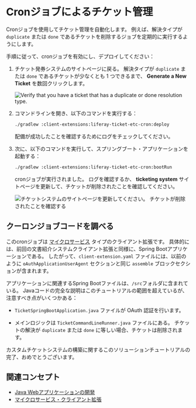# Cronジョブによるチケット管理

Cronジョブを使用してチケット管理を自動化します。 例えば、解決タイプが `duplicate` または `done` であるチケットを削除するジョブを定期的に実行するようにします。

手順に従って、cronジョブを有効にし、デプロイしてください：

1. チケット発券システムのサイトページに戻る。 解決タイプが `duplicate` または `done` であるチケットが少なくとも 1 つできるまで、 **Generate a New Ticket** を数回クリックします。

   ![Verify that you have a ticket that has a duplicate or done resolution type.](./ticket-management-with-cron-jobs/images/01.png)

1. コマンドラインを開き、以下のコマンドを実行する：

   ```bash
   ./gradlew :client-extensions:liferay-ticket-etc-cron:deploy
   ```

   配備が成功したことを確認するためにログをチェックしてください。

1. 次に、以下のコマンドを実行して、スプリングブート・アプリケーションを起動する：

   ```bash
   ./gradlew :client-extensions:liferay-ticket-etc-cron:bootRun
   ```

   cronジョブが実行されました。 ログを確認するか、 **ticketing system** サイトページを更新して、チケットが削除されたことを確認してください。

   ![チケットシステムのサイトページを更新してください。 チケットが削除されたことを確認する](./ticket-management-with-cron-jobs/images/02.png)

## クーロンジョブコードを調べる

このcronジョブは [マイクロサービス](../../../building-applications/client-extensions/microservice-client-extensions.md) タイプのクライアント拡張です。 具体的には、前回の文書紹介システムクライアント拡張と同様に、Spring Bootアプリケーションである。 したがって、`client-extension.yaml` ファイルには、以前のように `oAuthApplicationUserAgent` セクションと同じ `assemble` ブロックセクションが含まれます。

アプリケーションに関連するSpring Bootファイルは、`/src`フォルダに含まれている。 Javaコードの完全な説明はこのチュートリアルの範囲を超えているが、注意すべき点がいくつかある：

* `TicketSpringBootApplication.java` ファイルが OAuth 認証を行います。

* メインロジックは `TicketCommandLineRunner.java` ファイルにある。 チケットの解決が `duplicate` または `done` に等しい場合、チケットは削除されます。

カスタムチケットシステムの構築に関するこのソリューションチュートリアルの完了、おめでとうございます。

## 関連コンセプト

* [Java Webアプリケーションの開発](../../../building-applications/developing-a-java-web-application.md) 
* [マイクロサービス・クライアント拡張](../../../building-applications/client-extensions/microservice-client-extensions.md) 
